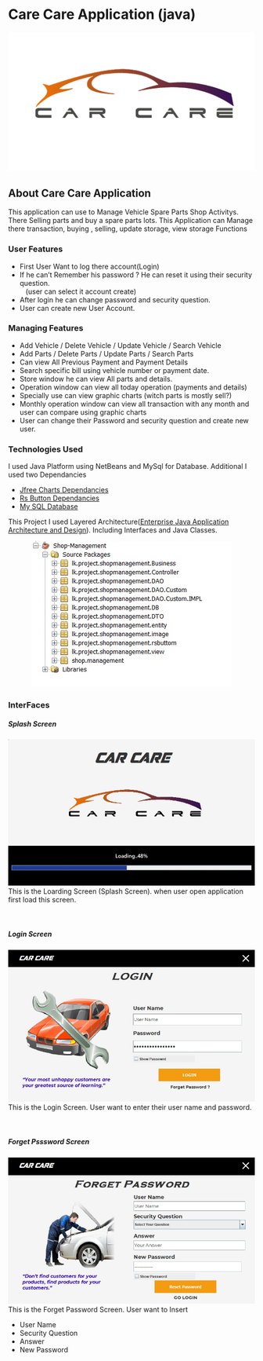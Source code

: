 # Care Care Application (java)
<p align="center" ><img src="Read_Me_Img/car%20care%20logo%20(2).png"></p>

## About Care Care Application

<div>
   <body> This application can use to Manage Vehicle Spare Parts Shop Activitys. There Selling parts and buy a spare parts lots.
        This Application can Manage there transaction, buying , selling, update storage, view storage Functions
   </body>
</div>

### User Features
<div>
    <ul>
        <li>First User Want to log there account(Login)</li>
        <li>If he can’t Remember his password ? He can reset it using their security question.</li>
         &nbsp &nbsp(user can select it account create) 
        <li>After login he can change password and security question.</li>
        <li>User can create new User Account.</li>
    </ul>
 </div>
 
 ### Managing Features
 <div>
       <ul>
           <li>Add Vehicle / Delete Vehicle / Update Vehicle / Search Vehicle</li>
           <li>Add  Parts / Delete Parts / Update Parts / Search Parts</li>
           <li>Can view All Previous Payment and Payment Details</li>
           <li>Search specific bill using vehicle number or payment date.</li>
           <li>Store window he can view All parts and details.</li>
           <li>Operation window can view all today operation (payments and details)</li>
           <li>Specially use can view graphic charts (witch parts is mostly sell?)</li>
           <li>Monthly operation window can view all transaction with any month and user can compare using graphic charts </li>
           <li>User can change their Password and security question and create new user.</li>
       </ul>
 </div>
 
 ### Technologies Used
 <div>
      <body>I used Java Platform using NetBeans and MySql for Database. Additional I used two Dependancies
             <ul>
             <li><a href="https://jar-download.com/artifacts/org.jfree/jfreechart/1.0.14/source-code">Jfree Charts Dependancies</a></li>
             <li><a href="http://plugins.netbeans.org/plugin/73575/rojerusan-lib-jar">Rs Button Dependancies</a></li>
             <li><a href="https://dev.mysql.com/downloads/">My SQL Database</a></li>
             </ul>
         </body>
        <p> This Project I used Layered Architecture(<a href="https://www.developer.com/design/article.php/10925_3808106_4/Introducing-Enterprise-Java-Application-Architecture-and-Design.htm">Enterprise Java Application Architecture and Design</a>). Including Interfaces and Java Classes.</p>
         
 <p align="center" ><img src="Read_Me_Img/architecture.jpg"></p>
 </div>
 
 ### InterFaces
 ##### Splash Screen
 <div>
      <img src="Read_Me_Img/splashscreen.jpg"><br>
   This is the Loarding Screen (Splash Screen).
   when user open application first load this screen.
 </div>
 <br>
 <br>
 
 ##### Login Screen
 <div>
      <img src="Read_Me_Img/Login.jpg"><br>
   This is the Login Screen.
   User want to enter their user name and password.
 </div>
 <br>
 <br>
 
  ##### Forget Psssword Screen
 <div>
      <img src="Read_Me_Img/forgetpassword.jpg"><br>
   This is the Forget Password Screen.
   User want to Insert
   <ul>
      <li>User Name</li>
      <li>Security Question</li>
      <li>Answer</li>
      <li>New Password</li>
      </ul>
 </div>
 <br>
 <br>
 
 
 
 
 
 
 
 

